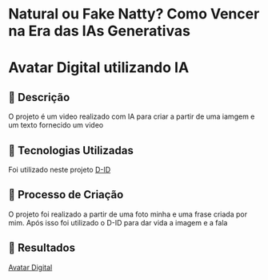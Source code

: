 # Natural ou Fake Natty? Como Vencer na Era das IAs Generativas

# Avatar Digital utilizando IA

## 📒 Descrição
O projeto é um video realizado com IA para criar a partir de uma iamgem e um texto fornecido um video 

## 🤖 Tecnologias Utilizadas
Foi utilizado neste projeto [D-ID](https://www.d-id.com/)

## 🧐 Processo de Criação
O projeto foi realizado a partir de uma foto minha e uma frase criada por mim. Após isso foi utilizado o D-ID para dar vida a imagem e a fala

## 🚀 Resultados
[Avatar Digital]()
